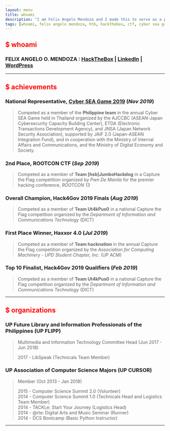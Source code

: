 ```yaml
---
layout: menu
title: whoami
description: "I am Felix Angelo Mendoza and I made this to serve as a platform for me to post solutions to challenges I've completed and to write and discuss security-related topics that have interested me."
tags: [whoami, felix angelo mendoza, htb, hackthebox, ctf, cyber sea game, cyber sea games, 2019, linkedin, hackstreetboys, philippines, ph]
---
```


## <span style="color:red">$ whoami</span>

### __FELIX ANGELO O. MENDOZA__ : [HackTheBox](https://www.hackthebox.eu/profile/50201) | [LinkedIn](https://www.linkedin.com/in/faomendoza/) | [WordPress](https://fiftyliterbox.wordpress.com/)

---

## <span style="color:red">$ achievements</span>

### __National Representative, [Cyber SEA Game 2019](https://jebidiah-anthony.github.io/ctf.html#cyber-sea-game-2019)__ (_Nov 2019_)
> Competed as a member of the __Philippine team__ in the annual Cyber SEA Game held in Thailand organized by the AJCCBC (ASEAN-Japan Cybersecurity Capacity Building Center), ETDA (Electronic Transactions Development Agency), and JNSA (Japan Network Security Association), supported by JAIF 2.0 (Japan-ASEAN Integration Fund), and in cooperation with the Ministry of Internal Affairs and Communications, and the Ministry of Digital Economy and Society. 

### __2nd Place, ROOTCON CTF__ (_Sep 2019_)
> Competed as a member of __Team [hsb]JumboHackdog__ in a Capture the Flag competition organized by _Pwn De Manila_ for the premier hacking conference, _ROOTCON 13_

### __Overall Champion, Hack4Gov 2019 Finals__ (_Aug 2019_)
> Competed as a member of __Team Ut4kPus0__ in a national Capture the Flag competition organized by the _Department of Information and Communications Technology_ (DICT)

### __First Place Winner, Haxxor 4.0__ (_Jul 2019_)
> Competed as a member of __Team hacknation__ in the annual Capture the Flag competition organized by the _Association for Computing Machinery - UPD Student Chapter, Inc._ (UP ACM)

### __Top 10 Finalist, Hack4Gov 2019 Qualifiers__ (_Feb 2019_)
> Competed as a member of __Team Ut4kPus0__ in a national Capture the Flag competition organized by the _Department of Information and Communications Technology_ (DICT)

---

## <span style="color:red">$ organizations</span>

### UP Future Library and Information Professionals of the Philippines (UP FLIPP) 
> Multimedia and Information Technology Committee Head (Jun 2017 - Jun 2018)
>
> 2017 - LibSpeak (Technicals Team Member) 


### UP Association of Computer Science Majors (UP CURSOR)
> Member (Oct 2013 - Jan 2018)
>
> 2015 - Computer Science Summit 2.0 (Volunteer)<br/>
> 2014 - Computer Science Summit 1.0 (Technicals Head and Logistics Team Member)<br/>
> 2014 - TACKLe: Start Your Journey (Logistics Head)<br/>
> 2014 - @rte: Digital Arts and Music Seminar (Runner)<br/>
> 2014 - DCS Bootcamp (Basic Python Instructor)

---
